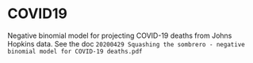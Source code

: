 # COVID19
Negative binomial model for projecting COVID-19 deaths from Johns Hopkins data.
See the doc `20200429 Squashing the sombrero - negative binomial model for COVID-19 deaths.pdf`

